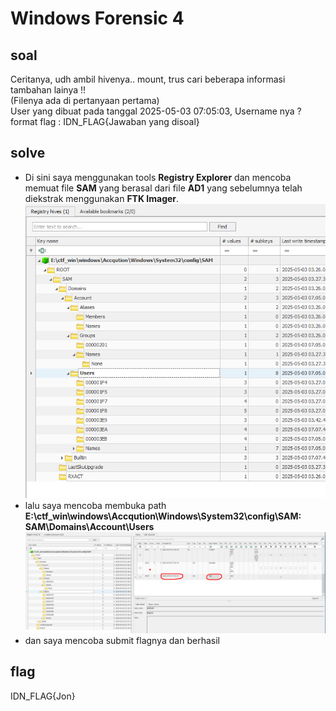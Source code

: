 # Windows Forensic 4
## soal
Ceritanya, udh ambil hivenya.. mount, trus cari beberapa informasi tambahan lainya !! \
(Filenya ada di pertanyaan pertama) \
User yang dibuat pada tanggal 2025-05-03 07:05:03, Username nya ? \
format flag : IDN_FLAG{Jawaban yang disoal}

## solve
- Di sini saya menggunakan tools **Registry Explorer** dan mencoba memuat file **SAM** yang berasal dari file **AD1** yang sebelumnya telah diekstrak menggunakan **FTK Imager**.
  ![alt text](<images/Windows Forensic 4/image.png>)
- lalu saya mencoba membuka path **E:\ctf_win\windows\Accqution\Windows\System32\config\SAM: SAM\Domains\Account\Users**
  ![alt text](<images/Windows Forensic 4/image-1.png>)
- dan saya mencoba submit flagnya dan berhasil

## flag
IDN_FLAG{Jon}